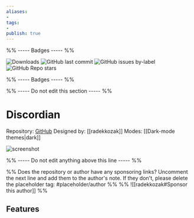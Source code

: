 ```yaml
---
aliases:
- 
tags: 
- 
publish: true
---
```


%% ----- Badges ----- %%

![Downloads](https://img.shields.io/badge/downloads-3232-573E7A?style=for-the-badge&logo=)
![GitHub last commit](https://img.shields.io/github/last-commit/radekkozak/discordian?color=573E7A&label=last%20update&logo=github&style=for-the-badge)
![GitHub issues by-label](https://img.shields.io/github/issues/radekkozak/discordian/help%20wanted?color=573E7A&logo=github&style=for-the-badge) 
![GitHub Repo stars](https://img.shields.io/github/stars/radekkozak/discordian?color=573E7A&logo=github&style=for-the-badge)

%% ----- Badges ----- %%

%% ----- Do not edit this section ----- %%

# Discordian

Repository: [GitHub](https://github.com/radekkozak/discordian)
Designed by: [[radekkozak]]
Modes: [[Dark-mode themes|dark]]



![screenshot](https://github.com/radekkozak/discordian/raw/master/media/screenshots/discordian-full-mode.png)

%% ----- Do not edit anything above this line ----- %% 

%% Does the repository or author have any sponsoring links? Uncomment the next line and add them to the author's note. If they don't, please delete the placeholder tag: #placeholder/author %%
%% ![[radekkozak#Sponsor this author]] %%


## Features


